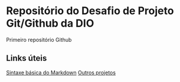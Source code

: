 # Repositório do Desafio de Projeto Git/Github da DIO
Primeiro repositório Github

## Links úteis
[Sintaxe básica do Markdown](https://www.markdownguide.org/basic-syntax/)
[Outros projetos](https://github.com/joaoalmeidasilva?tab=repositories)
